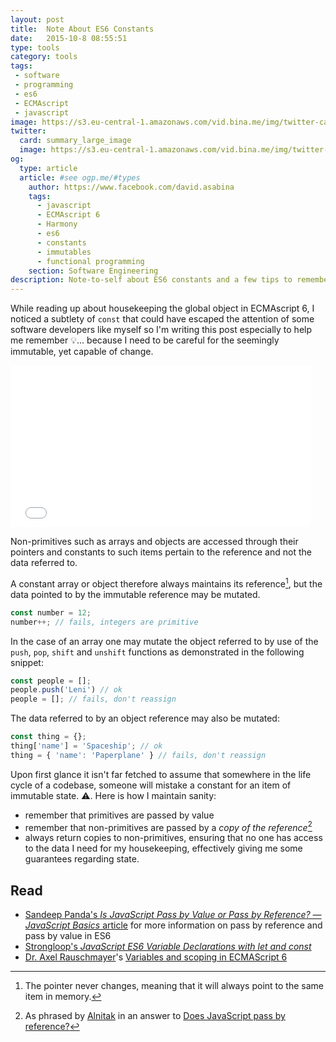 ```yaml
---
layout: post
title:  Note About ES6 Constants
date:   2015-10-8 08:55:51
type: tools
category: tools
tags:
 - software
 - programming
 - es6
 - ECMAscript
 - javascript
image: https://s3.eu-central-1.amazonaws.com/vid.bina.me/img/twitter-cards/es6const_thumb.png
twitter:
  card: summary_large_image
  image: https://s3.eu-central-1.amazonaws.com/vid.bina.me/img/twitter-cards/es6const1.png
og:
  type: article
  article: #see ogp.me/#types
    author: https://www.facebook.com/david.asabina
    tags:
      - javascript
      - ECMAscript 6
      - Harmony
      - es6
      - constants
      - immutables
      - functional programming
    section: Software Engineering
description: Note-to-self about ES6 constants and a few tips to remember if you really don't want other devs to kill you.
---
```


While reading up about housekeeping the global object in ECMAscript 6, I
noticed a subtlety of `const` that could have escaped the attention of some
software developers like myself so I'm writing this post especially to
help me remember :bulb:... because I need to be careful for the seemingly immutable, yet capable of change.

<div class="element giphy">
<iframe src="//giphy.com/embed/zxxXYJqTlpBnO" width="480" height="259" frameBorder="0" class="giphy-embed" allowFullScreen></iframe>
</div>

Non-primitives such as arrays and objects are
accessed through their pointers and constants to such items pertain to the
reference and not the data referred to.

A constant array or object therefore always maintains its reference[^1],
but the data pointed to by the immutable reference may be mutated.

[^1]: The pointer never changes, meaning that it will always point to the same item in memory.

```javascript
const number = 12;
number++; // fails, integers are primitive
```

In the case of an array one may mutate the object referred to by use of the
`push`, `pop`, `shift` and `unshift` functions as demonstrated in
the following snippet:

```javascript
const people = [];
people.push('Leni') // ok
people = []; // fails, don't reassign
```

The data referred to by an object reference may also be mutated:

```javascript
const thing = {};
thing['name'] = 'Spaceship'; // ok
thing = { 'name': 'Paperplane' } // fails, don't reassign
```

Upon first glance it isn't far fetched to assume that somewhere in the
life cycle of a codebase, someone will mistake a constant for an item of
immutable state. :warning:. Here is how I maintain sanity:

 - remember that primitives are passed by value
 - remember that non-primitives are passed by a _copy of the reference_[^3]
 - always return copies to non-primitives, ensuring that no one has access
 to the data I need for my housekeeping, effectively giving me some
 guarantees regarding state.

[^2]: The reference to the array is taken by functions as `push`, `pop`, `shift` and `unshift` and the data pointed to by the reference is mutated. The reference never changes.

[^3]: As phrased by [Alnitak](http://stackoverflow.com/users/6782/alnitak) in an answer to [Does JavaScript pass by reference?](http://stackoverflow.com/questions/13104494/does-javascript-pass-by-reference)

## Read

 - [Sandeep Panda's _Is JavaScript Pass by Value or Pass by Reference? — JavaScript Basics_ article](http://www.htmlxprs.com/post/34/pass-by-value-vs-pass-by-reference) for more information on pass by reference and pass by value in ES6
 - [Strongloop's _JavaScript ES6 Variable Declarations with let and const_](https://strongloop.com/strongblog/es6-variable-declarations/)
 - [Dr. Axel Rauschmayer](https://twitter.com/rauchsma)'s [Variables and scoping in ECMAScript 6](http://www.2ality.com/2015/02/es6-scoping.html)
